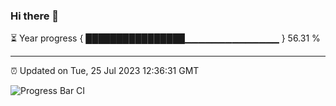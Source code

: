 ### Hi there 👋

⏳ Year progress { ████████████████▁▁▁▁▁▁▁▁▁▁▁▁▁▁ } 56.31 %

---

⏰ Updated on Tue, 25 Jul 2023 12:36:31 GMT

![Progress Bar CI](https://github.com/ZhaoGui/ZhaoGui/workflows/Progress%20Bar%20CI/badge.svg)
